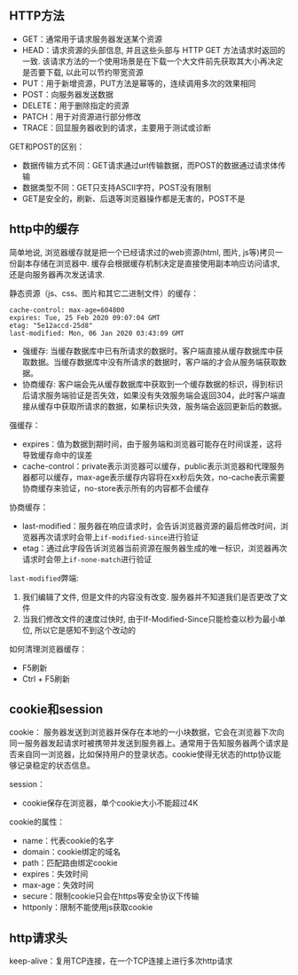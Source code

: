 ## HTTP方法
- GET：通常用于请求服务器发送某个资源
- HEAD：请求资源的头部信息, 并且这些头部与 HTTP GET 方法请求时返回的一致. 该请求方法的一个使用场景是在下载一个大文件前先获取其大小再决定是否要下载, 以此可以节约带宽资源
- PUT：用于新增资源，PUT方法是幂等的，连续调用多次的效果相同
- POST：向服务器发送数据
- DELETE：用于删除指定的资源
- PATCH：用于对资源进行部分修改
- TRACE：回显服务器收到的请求，主要用于测试或诊断

GET和POST的区别：
- 数据传输方式不同：GET请求通过url传输数据，而POST的数据通过请求体传输
- 数据类型不同：GET只支持ASCII字符，POST没有限制
- GET是安全的，刷新、后退等浏览器操作都是无害的，POST不是

## http中的缓存
简单地说, 浏览器缓存就是把一个已经请求过的web资源(html, 图片, js等)拷贝一份副本存储在浏览器中. 缓存会根据缓存机制决定是直接使用副本响应访问请求, 还是向服务器再次发送请求.

静态资源（js、css、图片和其它二进制文件）的缓存：
```
cache-control: max-age=604800
expires: Tue, 25 Feb 2020 09:07:04 GMT
etag: "5e12accd-25d8"
last-modified: Mon, 06 Jan 2020 03:43:09 GMT
```

- 强缓存: 当缓存数据库中已有所请求的数据时。客户端直接从缓存数据库中获取数据。当缓存数据库中没有所请求的数据时，客户端的才会从服务端获取数据。
- 协商缓存: 客户端会先从缓存数据库中获取到一个缓存数据的标识，得到标识后请求服务端验证是否失效，如果没有失效服务端会返回304，此时客户端直接从缓存中获取所请求的数据，如果标识失效，服务端会返回更新后的数据。

强缓存：
- expires：值为数据到期时间，由于服务端和浏览器可能存在时间误差，这将导致缓存命中的误差
- cache-control：private表示浏览器可以缓存，public表示浏览器和代理服务器都可以缓存，max-age表示缓存内容将在xx秒后失效，no-cache表示需要协商缓存来验证，no-store表示所有的内容都不会缓存

协商缓存：
- last-modified：服务器在响应请求时，会告诉浏览器资源的最后修改时间，浏览器再次请求时会带上`if-modified-since`进行验证
- etag：通过此字段告诉浏览器当前资源在服务器生成的唯一标识，浏览器再次请求时会带上`if-none-match`进行验证

`last-modified`弊端:
1. 我们编辑了文件, 但是文件的内容没有改变. 服务器并不知道我们是否更改了文件
2. 当我们修改文件的速度过快时, 由于If-Modified-Since只能检查以秒为最小单位, 所以它是感知不到这个改动的

如何清理浏览器缓存：
- F5刷新
- Ctrl + F5刷新

## cookie和session
cookie：
服务器发送到浏览器并保存在本地的一小块数据，它会在浏览器下次向同一服务器发起请求时被携带并发送到服务器上。通常用于告知服务器两个请求是否来自同一浏览器，比如保持用户的登录状态。cookie使得无状态的http协议能够记录稳定的状态信息。

session：

- cookie保存在浏览器，单个cookie大小不能超过4K

cookie的属性：
- name：代表cookie的名字
- domain：cookie绑定的域名
- path：匹配路由绑定cookie
- expires：失效时间
- max-age：失效时间
- secure：限制cookie只会在https等安全协议下传输
- httponly：限制不能使用js获取cookie

## http请求头
keep-alive：复用TCP连接，在一个TCP连接上进行多次http请求

##